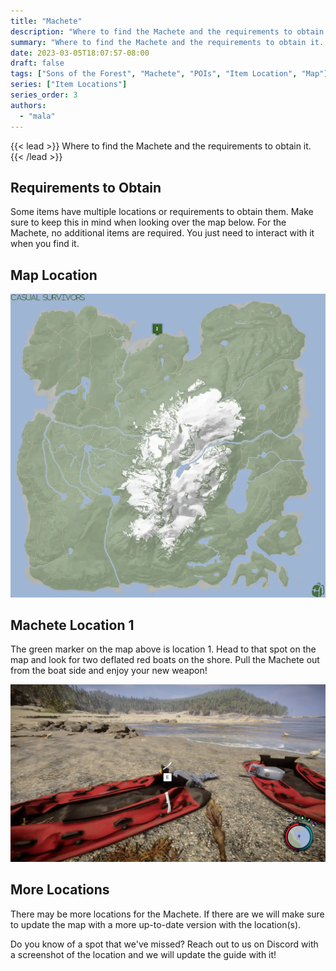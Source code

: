 ```yaml
---
title: "Machete"
description: "Where to find the Machete and the requirements to obtain it in the Sons of the Forest."
summary: "Where to find the Machete and the requirements to obtain it. Click here to learn it's location!"
date: 2023-03-05T18:07:57-08:00
draft: false
tags: ["Sons of the Forest", "Machete", "POIs", "Item Location", "Map"]
series: ["Item Locations"]
series_order: 3
authors:
  - "mala"
---
```


{{< lead >}}
Where to find the Machete and the requirements to obtain it.
{{< /lead >}}

## Requirements to Obtain
Some items have multiple locations or requirements to obtain them. Make sure to keep this in mind when looking over the map below.
For the Machete, no additional items are required. You just need to interact with it when you find it. 

## Map Location

![](img/map.webp)

## Machete Location 1
The green marker on the map above is location 1. Head to that spot on the map and look for two deflated red boats on the shore.
Pull the Machete out from the boat side and enjoy your new weapon!

![](featured.webp)

## More Locations
There may be more locations for the Machete. If there are we will make sure to update the map with a more up-to-date version with the location(s).

Do you know of a spot that we've missed? Reach out to us on Discord with a screenshot of the location and we will update the guide with it! 
